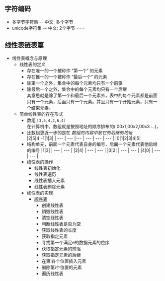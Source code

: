 ## 字符编码
- 多字节字符集 -- 中文: 多个字节
- unicode字符集 -- 中文: 2个字节
===

## 线性表链表篇
- 线性表概念与原理
    + 线性表的定义
        * 存在唯一的一个被称作 “第一个” 的元素
        * 存在惟一的一个被称作 “最后一个” 的元素
        * 除第一个之外，集合中的每个元素均只有一个前驱
        * 除最后一个之外，集合中的每个元素均只有一个后继  
        其意思就是除了第一个和最后一个元素外，表中的每个元素都是前面只有一个元素，后面只有一个元素。并且只有一个开始元素，只有一个结束元素。
    + 简单线性表的存在形式
        * 数组 `[3,5,4,2,6,4]`  
          在计算机中，数组就是按照地址的顺序排布的( 00x1,00x2,00x3 ...)，
        * 比数组更近一步的是在 *数组的内容中放它的后继的地址*  
            |2|5|4|-1|1|3|
            | --- | --- |--- | --- | --- | --- |
            |0|1|2|3|4|5|
        * 结构单元，前面一个元素代表自身的编号，后面一个元素代表他后继的编号
            |1|3|
            | --- | --- |
            |2|4|
            | --- | --- |
            |3|2|
            | --- | --- |
            |4|0|
            | --- | --- |
        * 线性表的操作
            - 线性表初始化
            - 线性表遍历
            - 线性表插入元素
            - 线性表删除元素
        * 线性表的实现
            - [顺序表](sequence_list.html)
                + 创建线性表
                + 销毁线性表
                + 清空线性表
                + 判断线性表是否为空
                + 获取线性表的长度
                + 获取指定元素
                + 寻找第一个满足e的数据元素的位序
                + 获取指定元素的前驱
                + 获取指定元素的后继
                + 在第i各个位置插入元素
                + 删除第i个位置的元素
                + 遍历线性表